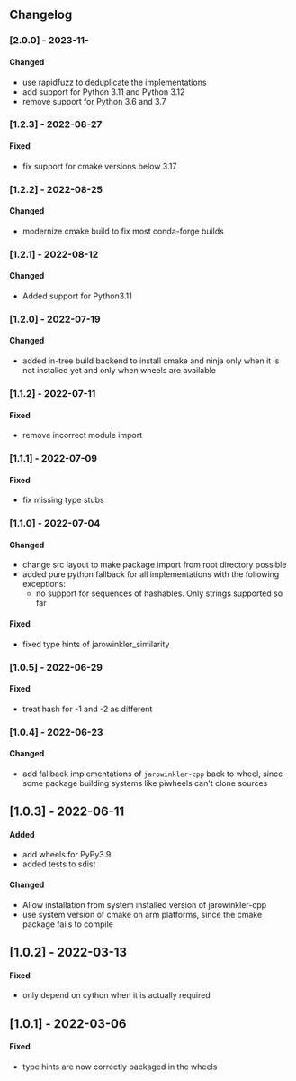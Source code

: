 ## Changelog

### [2.0.0] - 2023-11-
#### Changed
- use rapidfuzz to deduplicate the implementations
- add support for Python 3.11 and Python 3.12
- remove support for Python 3.6 and 3.7

### [1.2.3] - 2022-08-27
#### Fixed
- fix support for cmake versions below 3.17

### [1.2.2] - 2022-08-25
#### Changed
- modernize cmake build to fix most conda-forge builds

### [1.2.1] - 2022-08-12
#### Changed
- Added support for Python3.11

### [1.2.0] - 2022-07-19
#### Changed
- added in-tree build backend to install cmake and ninja only when it is not installed yet
  and only when wheels are available

### [1.1.2] - 2022-07-11
#### Fixed
- remove incorrect module import

### [1.1.1] - 2022-07-09
#### Fixed
- fix missing type stubs

### [1.1.0] - 2022-07-04
#### Changed
- change src layout to make package import from root directory possible
- added pure python fallback for all implementations with the following exceptions:
  - no support for sequences of hashables. Only strings supported so far

#### Fixed
- fixed type hints of jarowinkler_similarity

### [1.0.5] - 2022-06-29
#### Fixed
- treat hash for -1 and -2 as different

### [1.0.4] - 2022-06-23
#### Changed
- add fallback implementations of `jarowinkler-cpp` back to wheel,
  since some package building systems like piwheels can't clone sources

## [1.0.3] - 2022-06-11
#### Added
- add wheels for PyPy3.9
- added tests to sdist

#### Changed
- Allow installation from system installed version of jarowinkler-cpp
- use system version of cmake on arm platforms, since the cmake package fails to compile

## [1.0.2] - 2022-03-13
#### Fixed
- only depend on cython when it is actually required

## [1.0.1] - 2022-03-06
#### Fixed
- type hints are now correctly packaged in the wheels

